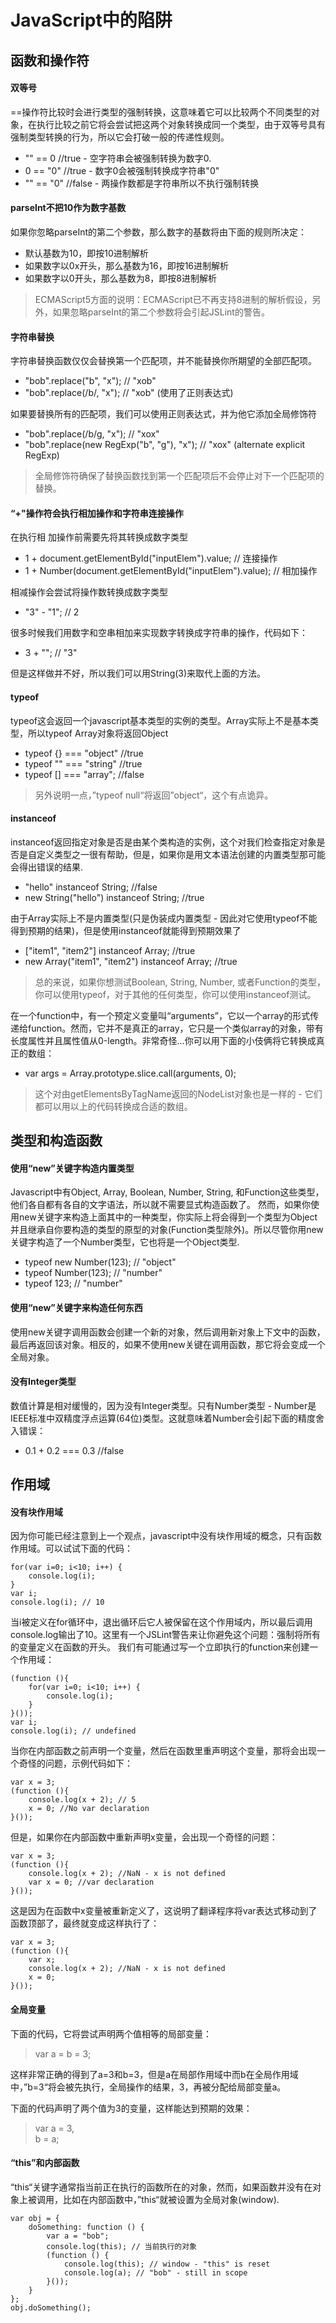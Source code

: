 JavaScript中的陷阱
==================

## 函数和操作符

#### 双等号
  
  ==操作符比较时会进行类型的强制转换，这意味着它可以比较两个不同类型的对象，在执行比较之前它将会尝试把这两个对象转换成同一个类型，由于双等号具有强制类型转换的行为，所以它会打破一般的传递性规则。
  
   * "" == 0 //true - 空字符串会被强制转换为数字0.
   * 0 == "0" //true - 数字0会被强制转换成字符串"0"
   * "" == "0" //false - 两操作数都是字符串所以不执行强制转换

#### parseInt不把10作为数字基数

如果你忽略parseInt的第二个参数，那么数字的基数将由下面的规则所决定：
* 默认基数为10，即按10进制解析
* 如果数字以0x开头，那么基数为16，即按16进制解析
* 如果数字以0开头，那么基数为8，即按8进制解析

>ECMAScript5方面的说明：ECMAScript已不再支持8进制的解析假设，另外，如果忽略parseInt的第二个参数将会引起JSLint的警告。

#### 字符串替换

  字符串替换函数仅仅会替换第一个匹配项，并不能替换你所期望的全部匹配项。
  
  * "bob".replace("b", "x"); // "xob"
  * "bob".replace(/b/, "x"); // "xob" (使用了正则表达式)
  

  如果要替换所有的匹配项，我们可以使用正则表达式，并为他它添加全局修饰符

  * "bob".replace(/b/g, "x"); // "xox"
  * "bob".replace(new RegExp("b", "g"), "x"); // "xox" (alternate explicit RegExp)
  
>全局修饰符确保了替换函数找到第一个匹配项后不会停止对下一个匹配项的替换。

#### “+"操作符会执行相加操作和字符串连接操作

  在执行相 加操作前需要先将其转换成数字类型
  
  * 1 + document.getElementById("inputElem").value; // 连接操作 
  * 1 + Number(document.getElementById("inputElem").value); // 相加操作 
  
  相减操作会尝试将操作数转换成数字类型

  * "3" - "1"; // 2 
  
  很多时候我们用数字和空串相加来实现数字转换成字符串的操作，代码如下：

  * 3 + ""; // "3" 
  
  但是这样做并不好，所以我们可以用String(3)来取代上面的方法。

#### typeof

  typeof这会返回一个javascript基本类型的实例的类型。Array实际上不是基本类型，所以typeof Array对象将返回Object
  
  * typeof {} === "object" //true
  * typeof "" === "string" //true
  * typeof [] === "array"; //false

>另外说明一点，”typeof null“将返回”object“，这个有点诡异。

#### instanceof
  
  instanceof返回指定对象是否是由某个类构造的实例，这个对我们检查指定对象是否是自定义类型之一很有帮助，但是，如果你是用文本语法创建的内置类型那可能会得出错误的结果.
  
  * "hello" instanceof String; //false
  * new String("hello") instanceof String; //true 
  
  由于Array实际上不是内置类型(只是伪装成内置类型 - 因此对它使用typeof不能得到预期的结果)，但是使用instanceof就能得到预期效果了

  * ["item1", "item2"] instanceof Array;  //true  
  * new Array("item1", "item2") instanceof Array;  //true 
  
>总的来说，如果你想测试Boolean, String, Number, 或者Function的类型，你可以使用typeof，对于其他的任何类型，你可以使用instanceof测试。

  在一个function中，有一个预定义变量叫“arguments”，它以一个array的形式传递给function。然而，它并不是真正的array，它只是一个类似array的对象，带有长度属性并且属性值从0-length。非常奇怪...你可以用下面的小伎俩将它转换成真正的数组：
  
  * var args = Array.prototype.slice.call(arguments, 0); 

>这个对由getElementsByTagName返回的NodeList对象也是一样的 - 它们都可以用以上的代码转换成合适的数组。

## 类型和构造函数

#### 使用“new”关键字构造内置类型

  Javascript中有Object, Array, Boolean, Number, String, 和Function这些类型，他们各自都有各自的文字语法，所以就不需要显式构造函数了。
  然而，如果你使用new关键字来构造上面其中的一种类型，你实际上将会得到一个类型为Object并且继承自你要构造的类型的原型的对象(Function类型除外)。所以尽管你用new关键字构造了一个Number类型，它也将是一个Object类型.
  
  * typeof new Number(123); // "object" 
  * typeof Number(123); // "number"
  * typeof 123; // "number"

#### 使用“new”关键字来构造任何东西

  使用new关键字调用函数会创建一个新的对象，然后调用新对象上下文中的函数，最后再返回该对象。相反的，如果不使用new关键在调用函数，那它将会变成一个全局对象。

#### 没有Integer类型

  数值计算是相对缓慢的，因为没有Integer类型。只有Number类型 - Number是IEEE标准中双精度浮点运算(64位)类型。这就意味着Number会引起下面的精度舍入错误：
  
  * 0.1 + 0.2 === 0.3 //false 

## 作用域

#### 没有块作用域

  因为你可能已经注意到上一个观点，javascript中没有块作用域的概念，只有函数作用域。可以试试下面的代码：

    for(var i=0; i<10; i++) {  
        console.log(i);  
    }  
    var i;  
    console.log(i); // 10 
当i被定义在for循环中，退出循环后它人被保留在这个作用域内，所以最后调用console.log输出了10。这里有一个JSLint警告来让你避免这个问题：强制将所有的变量定义在函数的开头。 我们有可能通过写一个立即执行的function来创建一个作用域：

    (function (){  
        for(var i=0; i<10; i++) {  
            console.log(i);  
        }  
    }());  
    var i;  
    console.log(i); // undefined 
当你在内部函数之前声明一个变量，然后在函数里重声明这个变量，那将会出现一个奇怪的问题，示例代码如下：

    var x = 3;  
    (function (){  
        console.log(x + 2); // 5  
        x = 0; //No var declaration  
    }()); 
但是，如果你在内部函数中重新声明x变量，会出现一个奇怪的问题：

    var x = 3;  
    (function (){  
        console.log(x + 2); //NaN - x is not defined  
        var x = 0; //var declaration  
    }()); 
这是因为在函数中x变量被重新定义了，这说明了翻译程序将var表达式移动到了函数顶部了，最终就变成这样执行了：

    var x = 3;  
    (function (){  
        var x;  
        console.log(x + 2); //NaN - x is not defined  
        x = 0;  
    }()); 

#### 全局变量
  
  下面的代码，它将尝试声明两个值相等的局部变量：
  
  >var a = b = 3;
  
  这样非常正确的得到了a=3和b=3，但是a在局部作用域中而b在全局作用域中，”b=3“将会被先执行，全局操作的结果，3，再被分配给局部变量a。
  
  下面的代码声明了两个值为3的变量，这样能达到预期的效果：
  
  >var a = 3,  
  b = a; 
  
#### “this”和内部函数

  “this“关键字通常指当前正在执行的函数所在的对象，然而，如果函数并没有在对象上被调用，比如在内部函数中，”this“就被设置为全局对象(window).

    var obj = {  
        doSomething: function () {  
            var a = "bob";  
            console.log(this); // 当前执行的对象  
            (function () {  
                console.log(this); // window - "this" is reset  
                console.log(a); // "bob" - still in scope  
            }());  
        }  
    };  
    obj.doSomething(); 
